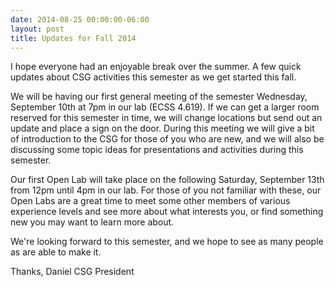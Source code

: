 ```yaml
---
date: 2014-08-25 00:00:00-06:00
layout: post
title: Updates for Fall 2014
---
```


I hope everyone had an enjoyable break over the summer. A few quick updates about CSG activities this semester as we get started this fall.

We will be having our first general meeting of the semester Wednesday, September 10th at 7pm in our lab (ECSS 4.619). If we can get a larger room reserved for this semester in time, we will change locations but send out an update and place a sign on the door. During this meeting we will give a bit of introduction to the CSG for those of you who are new, and we will also be discussing some topic ideas for presentations and activities during this semester.

Our first Open Lab will take place on the following Saturday, September 13th from 12pm until 4pm in our lab. For those of you not familiar with these, our Open Labs are a great time to meet some other members of various experience levels and see more about what interests you, or find something new you may want to learn more about.

We're looking forward to this semester, and we hope to see as many people as are able to make it.

Thanks,
Daniel
CSG President

